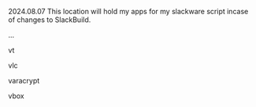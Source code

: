 2024.08.07 This location will hold my apps for my slackware script incase of changes to SlackBuild.

...

vt

vlc

varacrypt

vbox




